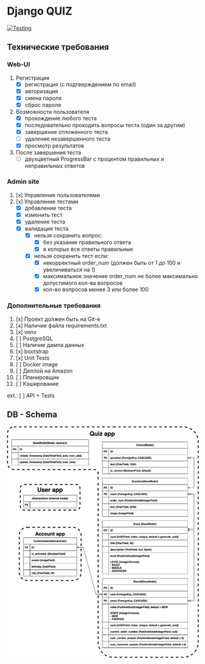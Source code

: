 # Django QUIZ

[![Testing](https://github.com/python-hillel/django_quiz_1/actions/workflows/test.yml/badge.svg)](https://github.com/python-hillel/django_quiz_1/actions/workflows/test.yml)

## Технические требования  
### Web-UI
  1. Регистрация
      - [x] регистрация (с подтверждением по email)
      - [x] авторизация
      - [x] смена пароля
      - [x] сброс пароля
    
  2. Возможности пользователя
      - [x] прохождение любого теста
      - [x] последовательно проходить вопросы теста (один за другим)
      - [x] завершение отложенного теста
      - [ ] удаление незавершенного теста 
      - [x] просмотр результатов
    
  3. После завершения теста
      - [ ] двухцветный ProgressBar с процентом правильных и неправильных ответов

### Admin site
  1. [x] Управление пользователями
  2. [x] Управление тестами
      - [x] добавление теста
      - [x] изменить тест
      - [x] удаление теста
      - [x] валидация теста
        - [x] нельзя сохранить вопрос:
            - [x] без указания правильного ответа
            - [x] в которых все ответы правильные
        - [x] нельзя сохранить тест если:
            - [x] некорректный order_num (должен быть от 1 до 100 и увеличиваться на 1)
            - [x] максимальное значение order_num не более максимально допустимого кол-ва вопросов
            - [x] кол-во вопросов менее 3 или более 100

### Дополнительные требования
1. [x] Проект должен быть на Git-е
2. [x] Наличие файла requirements.txt
3. [x] venv
4. [ ] PostgreSQL
5. [ ] Наличие дампа данных
6. [x] bootstrap
7. [x] Unit Tests
8. [ ] Docker image
9. [ ] Деплой на Amazon
10. [ ] Планировщик
11. [ ] Кэширование


ext.: [ ] API + Tests

## DB - Schema
![db](db_schema.png)

